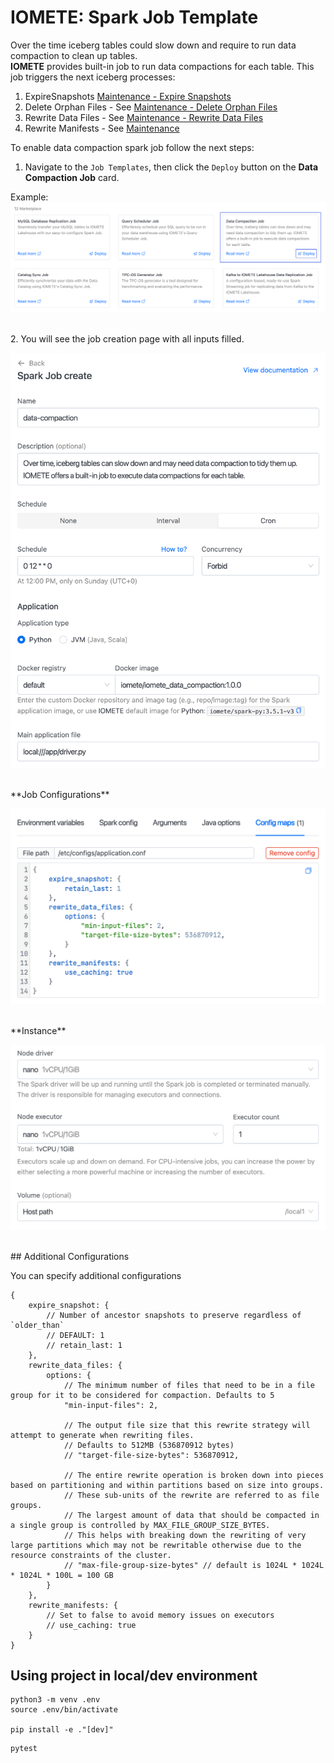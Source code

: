 # IOMETE: Spark Job Template

Over the time iceberg tables could slow down and require to run data compaction to clean up tables.  
**IOMETE** provides built-in job to run data compactions for each table. This job triggers the next iceberg processes:

1. ExpireSnapshots [Maintenance - Expire Snapshots](https://iomete.com/resources/reference/iceberg-tables/maintenance#expire-snapshots)
2. Delete Orphan Files - See [Maintenance - Delete Orphan Files](https://iomete.com/resources/reference/iceberg-tables/maintenance#delete-orphan-files)
3. Rewrite Data Files - See [Maintenance - Rewrite Data Files](https://iomete.com/resources/reference/iceberg-tables/maintenance#compact-data-files)
4. Rewrite Manifests - See [Maintenance](https://iomete.com/resources/reference/iceberg-tables/maintenance#rewrite-manifests)

To enable data compaction spark job follow the next steps:

1. Navigate to the `Job Templates`, then click the `Deploy` button on the **Data Compaction Job** card.

<!-- 1. In the left sidebar menu choose `Spark Jobs`
1. `Create` new job
1. Fill the form with below values:
   - Docker Image: `iomete/iomete_data_compaction:1.0.0`
   - Main application file: `local:///app/driver.py`
   - Main class: _Leave empty_ -->

Example:
<kbd>![IOMETE data compaction job](doc/img/data-compaction-card.png)</kbd>

<br/>
2. You will see the job creation page with all inputs filled.

<kbd>![Create data compaction job](doc/img/data-compaction-create-general.png)</kbd>

<br/>
**Job Configurations**

<kbd>![Data compaction job configurations](doc/img/data-compaction-create-conf.png)</kbd>

<br/>
**Instance**

<kbd>![Data compaction job instance](doc/img/data-compaction-create-instance.png)</kbd>

<br/>
## Additional Configurations

You can specify additional configurations

```
{
    expire_snapshot: {
        // Number of ancestor snapshots to preserve regardless of `older_than`
        // DEFAULT: 1
        // retain_last: 1
    },
    rewrite_data_files: {
        options: {
            // The minimum number of files that need to be in a file group for it to be considered for compaction. Defaults to 5
            "min-input-files": 2,

            // The output file size that this rewrite strategy will attempt to generate when rewriting files.
            // Defaults to 512MB (536870912 bytes)
            // "target-file-size-bytes": 536870912,

            // The entire rewrite operation is broken down into pieces based on partitioning and within partitions based on size into groups.
            // These sub-units of the rewrite are referred to as file groups.
            // The largest amount of data that should be compacted in a single group is controlled by MAX_FILE_GROUP_SIZE_BYTES.
            // This helps with breaking down the rewriting of very large partitions which may not be rewritable otherwise due to the resource constraints of the cluster.
            // "max-file-group-size-bytes" // default is 1024L * 1024L * 1024L * 100L = 100 GB
        }
    },
    rewrite_manifests: {
        // Set to false to avoid memory issues on executors
        // use_caching: true
    }
}
```

## Using project in local/dev environment

```shell
python3 -m venv .env
source .env/bin/activate

pip install -e ."[dev]"
```

```shell
pytest
```
